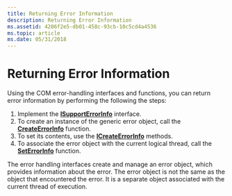 ```yaml
---
title: Returning Error Information
description: Returning Error Information
ms.assetid: 4206f2e5-db01-458c-93cb-10c5cd4a4536
ms.topic: article
ms.date: 05/31/2018
---
```


# Returning Error Information

Using the COM error-handling interfaces and functions, you can return error information by performing the following the steps:

1.  Implement the [**ISupportErrorInfo**](https://msdn.microsoft.com/library/ms221083(v=VS.71).aspx) interface.
2.  To create an instance of the generic error object, call the [**CreateErrorInfo**](https://msdn.microsoft.com/library/ms221316(v=VS.71).aspx) function.
3.  To set its contents, use the [**ICreateErrorInfo**](https://msdn.microsoft.com/library/ms221072(v=VS.71).aspx) methods.
4.  To associate the error object with the current logical thread, call the [**SetErrorInfo**](https://msdn.microsoft.com/library/ms221409(v=VS.71).aspx) function.

The error handling interfaces create and manage an error object, which provides information about the error. The error object is not the same as the object that encountered the error. It is a separate object associated with the current thread of execution.

 

 




